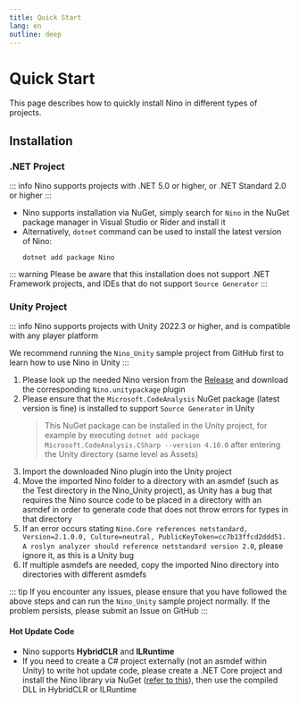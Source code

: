 ```yaml
---
title: Quick Start
lang: en
outline: deep
---
```

# Quick Start

This page describes how to quickly install Nino in different types of projects.
## Installation

### .NET Project

::: info
Nino supports projects with .NET 5.0 or higher, or .NET Standard 2.0 or higher
:::

- Nino supports installation via NuGet, simply search for `Nino` in the NuGet package manager in Visual Studio or Rider and install it
- Alternatively, `dotnet` command can be used to install the latest version of Nino:
    ```shell
    dotnet add package Nino
    ```

::: warning
Please be aware that this installation does not support .NET Framework projects, and IDEs that do not support `Source Generator`
:::

### Unity Project

::: info
Nino supports projects with Unity 2022.3 or higher, and is compatible with any player platform

We recommend running the `Nino_Unity` sample project from GitHub first to learn how to use Nino in Unity
:::

1. Please look up the needed Nino version from the [Release](https://github.com/JasonXuDeveloper/Nino/releases) and download the corresponding `Nino.unitypackage` plugin
2. Please ensure that the `Microsoft.CodeAnalysis` NuGet package (latest version is fine) is installed to support `Source Generator` in Unity
   > This NuGet package can be installed in the Unity project, for example by executing `dotnet add package Microsoft.CodeAnalysis.CSharp --version 4.10.0` after entering the Unity directory (same level as Assets)
3. Import the downloaded Nino plugin into the Unity project
4. Move the imported Nino folder to a directory with an asmdef (such as the Test directory in the Nino_Unity project), as Unity has a bug that requires the Nino source code to be placed in a directory with an asmdef in order to generate code that does not throw errors for types in that directory
5. If an error occurs stating `Nino.Core references netstandard, Version=2.1.0.0, Culture=neutral, PublicKeyToken=cc7b13ffcd2ddd51. A roslyn analyzer should reference netstandard version 2.0`, please ignore it, as this is a Unity bug
6. If multiple asmdefs are needed, copy the imported Nino directory into directories with different asmdefs

::: tip
If you encounter any issues, please ensure that you have followed the above steps and can run the `Nino_Unity` sample project normally. If the problem persists, please submit an Issue on GitHub
:::

#### Hot Update Code
- Nino supports **HybridCLR** and **ILRuntime**
- If you need to create a C# project externally (not an asmdef within Unity) to write hot update code, please create a .NET Core project and install the Nino library via NuGet ([refer to this](#net-project)), then use the compiled DLL in HybridCLR or ILRuntime
